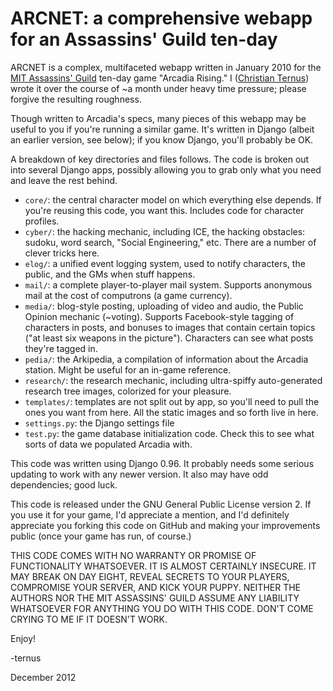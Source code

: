 ARCNET: a comprehensive webapp for an Assassins' Guild ten-day
==============================================================

ARCNET is a complex, multifaceted webapp written in January 2010 for
the [MIT Assassins' Guild][] ten-day game "Arcadia Rising."  I
([Christian Ternus][]) wrote it over the course of ~a month under
heavy time pressure; please forgive the resulting roughness.


Though written to Arcadia's specs, many pieces of this webapp may be
useful to you if you're running a similar game.  It's written in
Django (albeit an earlier version, see below); if you know Django,
you'll probably be OK.  

A breakdown of key directories and files follows.  The code is broken
out into several Django apps, possibly allowing you to grab only what
you need and leave the rest behind.

* `core/`: the central character model on which everything else
          depends.  If you're reusing this code, you want this.
          Includes code for character profiles.
* `cyber/`: the hacking mechanic, including ICE, the hacking
          obstacles: sudoku, word search, "Social Engineering," etc.
          There are a number of clever tricks here.
* `elog/`: a unified event logging system, used to notify
          characters, the public, and the GMs when stuff happens.
* `mail/`: a complete player-to-player mail system.  Supports
          anonymous mail at the cost of computrons (a game currency).
* `media/`: blog-style posting, uploading of video and audio, the
	  Public Opinion mechanic (~voting).  Supports Facebook-style
	  tagging of characters in posts, and bonuses to images that
	  contain certain topics ("at least six weapons in the
	  picture").  Characters can see what posts they're tagged in.
* `pedia/`: the Arkipedia, a compilation of information about
          the Arcadia station.  Might be useful for an in-game
	  reference.
* `research/`: the research mechanic, including ultra-spiffy
          auto-generated research tree images, colorized for your
          pleasure.
* `templates/`: templates are not split out by app, so you'll
          need to pull the ones you want from here.  All the static
          images and so forth live in here.
* `settings.py`: the Django settings file
* `test.py`: the game database initialization code.  Check
          this to see what sorts of data we populated Arcadia with.

This code was written using Django 0.96.  It probably needs some
serious updating to work with any newer version.  It also may have odd
dependencies; good luck.

This code is released under the GNU General Public License version 2.
If you use it for your game, I'd appreciate a mention, and I'd
definitely appreciate you forking this code on GitHub and making your
improvements public (once your game has run, of course.)

THIS CODE COMES WITH NO WARRANTY OR PROMISE OF FUNCTIONALITY
WHATSOEVER. IT IS ALMOST CERTAINLY INSECURE. IT MAY BREAK ON DAY
EIGHT, REVEAL SECRETS TO YOUR PLAYERS, COMPROMISE YOUR SERVER, AND
KICK YOUR PUPPY. NEITHER THE AUTHORS NOR THE MIT ASSASSINS' GUILD
ASSUME ANY LIABILITY WHATSOEVER FOR ANYTHING YOU DO WITH THIS CODE.
DON'T COME CRYING TO ME IF IT DOESN'T WORK.

Enjoy!

-ternus 

December 2012

[MIT Assassins' Guild]: http://www.mit.edu/~assassin/
[Christian Ternus]: http://cternus.net
